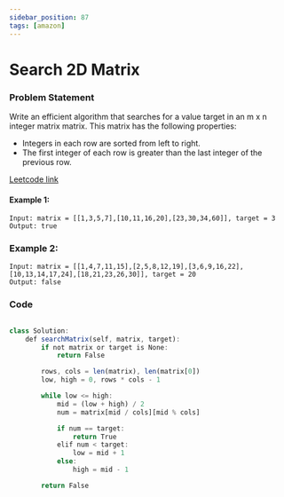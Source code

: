 ```yaml
---
sidebar_position: 87
tags: [amazon]
---
```


# Search 2D Matrix

### Problem Statement

Write an efficient algorithm that searches for a value target in an m x n integer matrix matrix. This matrix has the following properties:

- Integers in each row are sorted from left to right.
- The first integer of each row is greater than the last integer of the previous row.

[Leetcode link](https://leetcode.com/problems/search-a-2d-matrix)

#### Example 1:

```
Input: matrix = [[1,3,5,7],[10,11,16,20],[23,30,34,60]], target = 3
Output: true
```

### Example 2:

```
Input: matrix = [[1,4,7,11,15],[2,5,8,12,19],[3,6,9,16,22],[10,13,14,17,24],[18,21,23,26,30]], target = 20
Output: false
```

### Code

```jsx title="Python Code"

class Solution:
    def searchMatrix(self, matrix, target):
        if not matrix or target is None:
            return False

        rows, cols = len(matrix), len(matrix[0])
        low, high = 0, rows * cols - 1

        while low <= high:
            mid = (low + high) / 2
            num = matrix[mid / cols][mid % cols]

            if num == target:
                return True
            elif num < target:
                low = mid + 1
            else:
                high = mid - 1

        return False
```
